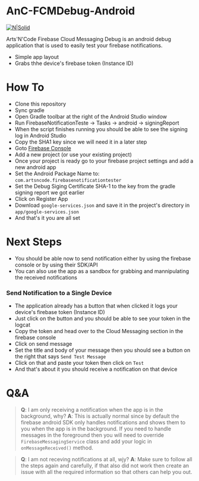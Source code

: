 # AnC-FCMDebug-Android

[![N|Solid](http://artsncode.com/wp-content/uploads/2019/06/Artboard-2.png)](https://nodesource.com/products/nsolid)

Arts'N'Code Firebase Cloud Messaging Debug is an android debug application that is used to easily test your firebase notifications.

  - Simple app layout
  - Grabs thhe device's firebase token (Instance ID)

# How To

  - Clone this repository
  - Sync gradle
  - Open Gradle toolbar at the right of the Android Studio window
  - Run FirebaseNotificationTeste -> Tasks -> android -> signingReport
  - When the script finishes running you should be able to see the signing log in Android Studio
  - Copy the SHA1 key since we will need it in a later step
  - Goto [Firebase Console](https://console.firebase.google.com/)
  - Add a new project (or use your existing project)
  - Once your project is ready go to your firebase project settings and add a new android app
  - Set the Android Package Name to: `com.artsncode.firebasenotificationtester`
  - Set the Debug Siging Certificate SHA-1 to the key from the gradle signing report we got earlier
  - Click on Register App
  - Download `google-services.json` and save it in the project's directory in `app/google-services.json`
  - And that's it you are all set


# Next Steps
  - You should be able now to send notification either by using the firebase console or by using their SDK/API
  - You can also use the app as a sandbox for grabbing and mannipulating the received notifications

### Send Notification to a Single Device
  - The application already has a button that when clicked it logs your device's firebase token (Instance ID)
  - Just click on the button and you should be able to see your token in the logcat
  - Copy the token and head over to the Cloud Messaging section in the firebase console
  - Click on send message
  - Set the title and body of your message then you should see a button on the right that says `Send Test Message`
  - Click on that and paste your token then click on `Test`
  - And that's about it you should receive a notification on that device

# Q&A
  > **Q**: I am only receiving a notification when the app is in the background, why?
  > **A**: This is actually normal since by default the firebase android SDK only handles notifications and shows them to you when the app is in the background. If you need to handle messages in the foreground then you will need to override `FirebaseMessagingService` class and add your logic in `onMessageReceived()` method.
  
  > **Q**: I am not receving notifications at all, wjy?
  > **A**: Make sure to follow all the steps again and carefully, if that also did not work then create an issue with all the required information so that others can help you out.

